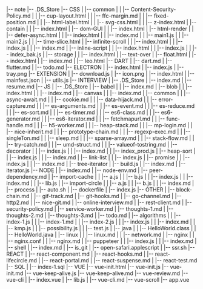 |-- note
    |-- .DS_Store
    |-- CSS
    |   |-- common
    |   |   |-- Content-Security-Policy.md
    |   |   |-- cup-layout.html
    |   |   |-- ffc-margin.md
    |   |   |-- fixed-position.md
    |   |   |-- html-label.html
    |   |   |-- svg-css.html
    |   |   |-- z-index.html
    |   |-- contain
    |   |   |-- index.html
    |   |-- dom-GUI
    |   |   |-- index.html
    |   |-- html-render
    |   |   |-- defer-async.html
    |   |   |-- index.html
    |   |   |-- index.md
    |   |   |-- main1.js
    |   |   |-- main2.js
    |   |   |-- time-slice.html
    |   |-- infinite-scroll
    |   |   |-- index.html
    |   |   |-- index.js
    |   |   |-- index.md
    |   |-- inline-script
    |   |   |-- index.html
    |   |   |-- index.js
    |   |   |-- index_bak.js
    |   |-- storage
    |   |   |-- index.html
    |   |-- text-over
    |       |-- float.html
    |       |-- index.html
    |       |-- index.md
    |       |-- leo.html
    |-- DART
    |   |-- dart.md
    |   |-- flutter.md
    |   |-- todo.md
    |-- ELECTRON
    |   |-- index.html
    |   |-- index.js
    |   |-- tray.png
    |-- EXTENSION
    |   |-- download.js
    |   |-- icon.png
    |   |-- index.html
    |   |-- mainfest.json
    |   |-- utils.js
    |-- INTERVIEW
    |   |-- .DS_Store
    |   |-- index.md
    |   |-- resume.md
    |-- JS
    |   |-- .DS_Store
    |   |-- babel
    |   |   |-- index.md
    |   |-- blob
    |   |   |-- index.html
    |   |   |-- index.md
    |   |-- canvas
    |   |   |-- index.md
    |   |-- common
    |   |   |-- async-await.md
    |   |   |-- cookie.md
    |   |   |-- data-hijack.md
    |   |   |-- error-capture.md
    |   |   |-- es-arguments.md
    |   |   |-- es-event.md
    |   |   |-- es-reduce.md
    |   |   |-- es-sort.md
    |   |   |-- es-timer.md
    |   |   |-- es6-class.md
    |   |   |-- es6-generator.md
    |   |   |-- es6-iterator.md
    |   |   |-- fetchmapurl.md
    |   |   |-- func-handle.md
    |   |   |-- h5-worker.md
    |   |   |-- heap-stack.md
    |   |   |-- mp-login.md
    |   |   |-- nice-inherit.md
    |   |   |-- prototype-chain.md
    |   |   |-- regexp-exec.md
    |   |   |-- singleTon.md
    |   |   |-- sleep.md
    |   |   |-- sparse-array.md
    |   |   |-- stack-flow.md
    |   |   |-- try-catch.md
    |   |   |-- umd-struct.md
    |   |   |-- valueof-tostring.md
    |   |-- decorator
    |   |   |-- index.js
    |   |   |-- index.md
    |   |   |-- index_prod.js
    |   |-- heap-sort
    |   |   |-- index.js
    |   |   |-- index.md
    |   |-- link-list
    |   |   |-- index.js
    |   |-- promise
    |   |   |-- index.js
    |   |   |-- index.md
    |   |-- tree-iterator
    |       |-- build.js
    |       |-- index.md
    |       |-- iterator.js
    |-- NODE
    |   |-- index.md
    |   |-- node-env.md
    |   |-- peer-dependency.md
    |   |-- import-cache
    |   |   |-- a.js
    |   |   |-- b.js
    |   |   |-- index.js
    |   |   |-- index.md
    |   |   |-- lib.js
    |   |-- import-circle
    |   |   |-- a.js
    |   |   |-- b.js
    |   |   |-- index.md
    |   |-- process
    |       |-- auto.sh
    |       |-- dockerfile
    |       |-- index.js
    |-- OTHER
    |   |-- block-chain.md
    |   |-- gif-track.md
    |   |-- git-hooks.md
    |   |-- go-channel.md
    |   |-- http2.md
    |   |-- nice-git.md
    |   |-- online-interview.md
    |   |-- rest-client.md
    |   |-- security-policy.md
    |   |-- service-worker.md
    |   |-- thoughts-1.md
    |   |-- thoughts-2.md
    |   |-- thoughts-3.md
    |   |-- todo.md
    |   |-- algorithms
    |   |   |-- index-1.js
    |   |   |-- index-1.md
    |   |   |-- index-2.js
    |   |   |-- index.js
    |   |   |-- index.md
    |   |   |-- kmp.js
    |   |   |-- possibility.js
    |   |   |-- test.js
    |   |-- java
    |   |   |-- HelloWorld.class
    |   |   |-- HelloWorld.java
    |   |-- linux
    |   |   |-- linux.md
    |   |   |-- network.md
    |   |-- nginx
    |   |   |-- nginx.conf
    |   |   |-- nginx.md
    |   |-- puppeteer
    |   |   |-- index.js
    |   |   |-- index.md
    |   |-- shell
    |       |-- index.md
    |       |-- is_git
    |       |-- open-safari.applescript
    |       |-- ssr.sh
    |-- REACT
    |   |-- react-component.md
    |   |-- react-hooks.md
    |   |-- react-lifecircle.md
    |   |-- react-portal.md
    |   |-- react-suspense.md
    |   |-- react-test.md
    |-- SQL
    |   |-- index-1.sql
    |-- VUE
        |-- vue-init.html
        |-- vue-init.js
        |-- vue-init.md
        |-- vue-keep-alive.js
        |-- vue-keep-alive.md
        |-- vue-review.md
        |-- vue-cli
        |   |-- index.vue
        |   |-- lib.js
        |   |-- vue-cli.md
        |-- vue-scroll
            |-- app.vue
